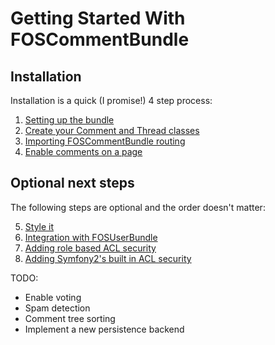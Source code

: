 Getting Started With FOSCommentBundle
=====================================

## Installation

Installation is a quick (I promise!) 4 step process:

1. [Setting up the bundle](1-setting_up_the_bundle.md)
2. [Create your Comment and Thread classes](2-create_your_comment_and_thread_classes.md)
3. [Importing FOSCommentBundle routing](3-importing_foscommentbundle_routing.md)
4. [Enable comments on a page](4-enable_comments_on_a_page.md)

## Optional next steps

The following steps are optional and the order doesn't matter:

5. [Style it](5-style_it.md)
6. [Integration with FOSUserBundle](6-integration_with_fosuserbundle.md)
7. [Adding role based ACL security](7-adding_role_based_acl_security.md)
8. [Adding Symfony2's built in ACL security](8-adding_symfony2s_builtin_acl_security.md)

TODO:

- Enable voting
- Spam detection
- Comment tree sorting
- Implement a new persistence backend

